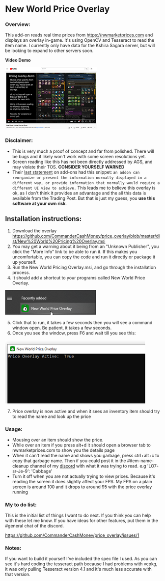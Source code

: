 # New World Price Overlay

### Overview:
This add-on reads real time prices from https://nwmarketprices.com and displays an overlay in-game. It's using OpenCV and Tesseract to read the item name. I currently only have data for the Kshira Sagara server, but will be looking to expand to other servers soon.

**Video Demo**

[<img src="readme_images/overlay_thumbnail.png">](https://www.youtube.com/watch?v=6FACB2sMQl4)

### Disclaimer:
- This is very much a proof of concept and far from polished. There will be bugs and it likely won't work with some screen resolutions yet.
- Screen reading like this has not been directly addressed by AGS, and may violate their TOS. **CONSIDER YOURSELF WARNED** 
- Their [last statement](https://forums.newworld.com/t/dev-blog-update-on-current-issues-3/573313) on add-ons had this snippet: `an addon can reorganize or present the information normally displayed in a different way, or provide information that normally would require a different UI view to achieve.` This leads me to believe this overlay is ok, as I don't think it provides an advantage and the all this data is available from the Trading Post. But that is just my guess, you **use this software at your own risk**.


## Installation instructions:
1. Download the overlay https://github.com/CommanderCashMoney/price_overlay/blob/master/dist/New%20World%20Pricing%20Overlay.msi
2. You may get a warning about it being from an "Unknown Publisher", you click the "More Info" link to be able to run it. If this makes you uncomfortable, you can copy the code and run it directly or package it up yourself.
3. Run the New World Pricing Overlay.msi, and go through the installation process.
4. It should add a shortcut to your programs called New World Price Overlay.

![](readme_images/installed_shortcut.png)

5. Click that to run, it takes a few seconds then you will see a command window open. Be patient, it takes a few seconds.
6. Once you see the window, press F6 and wait till you see this:

![](readme_images/cmd_window_1.png)

7. Price overlay is now active and when it sees an inventory item should try to read the name and look up the price

### Usage:

- Mousing over an item should show the price.
- While over an item if you press alt+d it should open a browser tab to nwmarketprices.com to show you the details page
- When it can't read the name and shows you garbage, press ctrl+alt+c to copy that garbage name. Then if you could post it in the #item-name-cleanup channel of my [discord](https://discord.gg/fAaezEcH) with what it was trying to read. e.g 'LO7- sr-Je-9': 'Cabbage'
- Turn it off when you are not actually trying to view prices. Because it's reading the screen it does slightly affect your FPS. My FPS on a plain screen is around 100 and it drops to around 95 with the price overlay running


### My to do list:
This is the initial list of things I want to do next. If you think you can help with these let me know. If you have ideas for other features, put them in the #general chat of the discord.

https://github.com/CommanderCashMoney/price_overlay/issues/1

### Notes:
If you want to build it yourself I've included the spec file I used. As you can see it's hard coding the tesseract path because I had problems with vcpkg, it was only pulling Tesseract version 4.1 and it's much less accurate with that version.


